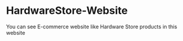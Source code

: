 # HardwareStore-Website
You can see E-commerce website like Hardware Store products in this website
